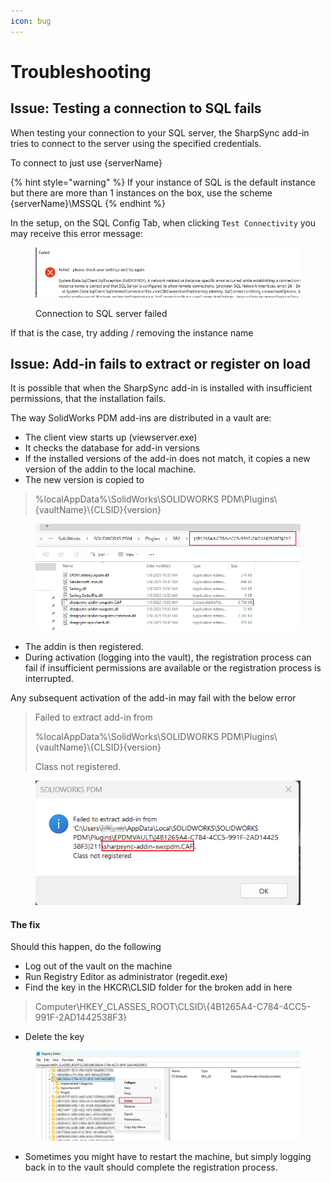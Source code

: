 ```yaml
---
icon: bug
---
```


# Troubleshooting

## **Issue: Testing a connection to SQL fails**

When testing your connection to your SQL server, the SharpSync add-in tries to connect to the server using the specified credentials.

To connect to just use {serverName}&#x20;

{% hint style="warning" %}
If your instance of SQL is the default instance but there are more than 1 instances on the box, use the scheme {serverName}\MSSQL
{% endhint %}

In the setup, on the SQL Config Tab, when clicking `Test Connectivity` you may receive this error message:

<figure><img src="../../.gitbook/assets/sql_connection_failed.png" alt=""><figcaption><p>Connection to SQL server failed</p></figcaption></figure>

If that is the case, try adding / removing the instance name

## **Issue: Add-in fails to extract or register on load**

It is possible that when the SharpSync add-in is installed with insufficient permissions, that the installation fails.

The way SolidWorks PDM add-ins are distributed in a vault are:

* The client view starts up (viewserver.exe)
* It checks the database for add-in versions
* If the installed versions of the add-in does not match, it copies a new version of the addin to the local machine.
* The new version is copied to&#x20;

> %localAppData%\SolidWorks\SOLIDWORKS PDM\Plugins\\{vaultName}\\{CLSID}{version}

<figure><img src="../../.gitbook/assets/image (34).png" alt=""><figcaption></figcaption></figure>

* The addin is then registered.
* During activation (logging into the vault), the registration process can fail if insufficient permissions are available or the registration process is interrupted.

Any subsequent activation of the add-in may fail with the below error

> Failed to extract add-in from&#x20;
>
> %localAppData%\SolidWorks\SOLIDWORKS PDM\Plugins\\{vaultName}\\{CLSID}{version}
>
> Class not registered.



<figure><img src="../../.gitbook/assets/image (31).png" alt=""><figcaption></figcaption></figure>

#### The fix

Should this happen, do the following

* Log out of the vault on the machine
* Run Registry Editor as administrator (regedit.exe)
* Find the key in the HKCR\CLSID folder for the broken add in here&#x20;

> Computer\HKEY\_CLASSES\_ROOT\CLSID\\{4B1265A4-C784-4CC5-991F-2AD1442538F3}

* Delete the key

<figure><img src="../../.gitbook/assets/image (33).png" alt=""><figcaption></figcaption></figure>

* Sometimes you might have to restart the machine, but simply logging back in to the vault should complete the registration process.
